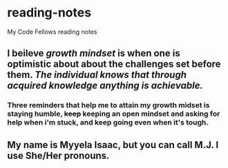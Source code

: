 # reading-notes
My Code Fellows reading notes

## I beileve _growth mindset_ is when one is optimistic about about the challenges set before them. ***The **individual** knows that through acquired knowledge anything is achievable.***
### Three reminders that help me to attain my growth midset is staying humble, ~~keep~~ keeping an open mindset and asking for help when i'm stuck, and keep going even when it's tough. 
## My name is Myyela Isaac, but you can call M.J. I use She/Her pronouns. 
